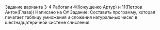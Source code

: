 Задание варианта 3-4 
Работали 4(Кожущенко Артур) и 11(Петров Антон(Глава))
Написано на C#
Задание:
Составить программу, которая печатает таблицу умножения и сложения натуральных чисел в шестнадцатеричной системе счисления.

